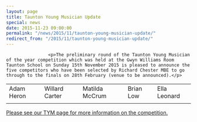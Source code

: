```yaml
---
layout: page
title: Taunton Young Musician Update
special: news
date: 2015-11-23 09:00:00
permalink: "/news/2015/11/taunton-young-musician-update/"
redirect_from: "/2015/11/taunton-young-musician-update/"
---
```

<section>

                    
                    <p>The preliminary round of the Taunton Young Musician of the year competition which was held at the Gwyn Williams Room Taunton School on Sunday 15th November 2015 is pleased to announce the five competitors who have been selected by Richard Chester MBE to go through to the finals on 28th February (venue to be announced).</p>
<div class="table-responsive"><table  style="width:100%; "  class="easy-table easy-table-default " border="0">
<tbody>
<tr><td >Adam Heron</td>
<td >Willard Carter</td>
<td >Matilda McCrum</td>
<td >Brian Low</td>
<td >Ella Leonard</td>
</tr>

<tr><td ></td>
<td ></td>
<td ></td>
<td ></td>
<td ></td>
</tr>
</tbody></table></div>
<p><a href="http://www.tauntonfestival.org.uk/events/music-festival/taunton-young-musician/">Please see our TYM page for more information on the competition.</a></p>

                
</section>
